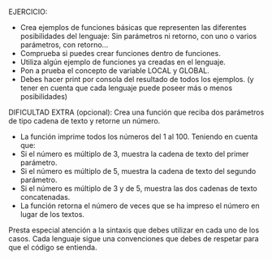 EJERCICIO:
- Crea ejemplos de funciones básicas que representen las diferentes
posibilidades del lenguaje:
Sin parámetros ni retorno, con uno o varios parámetros, con retorno...
- Comprueba si puedes crear funciones dentro de funciones.
- Utiliza algún ejemplo de funciones ya creadas en el lenguaje.
- Pon a prueba el concepto de variable LOCAL y GLOBAL.
- Debes hacer print por consola del resultado de todos los ejemplos.
(y tener en cuenta que cada lenguaje puede poseer más o menos posibilidades)
 
DIFICULTAD EXTRA (opcional):
Crea una función que reciba dos parámetros de tipo cadena de texto y retorne un número.
- La función imprime todos los números del 1 al 100. Teniendo en cuenta que:
- Si el número es múltiplo de 3, muestra la cadena de texto del primer parámetro.
- Si el número es múltiplo de 5, muestra la cadena de texto del segundo parámetro.
- Si el número es múltiplo de 3 y de 5, muestra las dos cadenas de texto concatenadas.
- La función retorna el número de veces que se ha impreso el número en lugar de los textos.
 
Presta especial atención a la sintaxis que debes utilizar en cada uno de los casos.
Cada lenguaje sigue una convenciones que debes de respetar para que el código se entienda.
